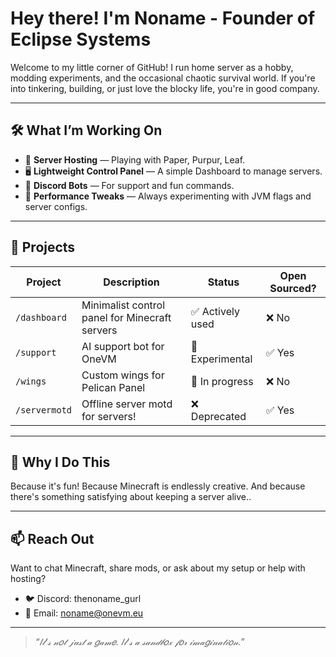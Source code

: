 # Hey there! I'm Noname - Founder of Eclipse Systems

Welcome to my little corner of GitHub! 
I run home server as a hobby, modding experiments, and the occasional chaotic survival world. If you're into tinkering, building, or just love the blocky life, you're in good company.

---

## 🛠️ What I’m Working On

- 🧩 **Server Hosting** — Playing with Paper, Purpur, Leaf.
- 🖥️ **Lightweight Control Panel** — A simple Dashboard to manage servers.
- 🤖 **Discord Bots** — For support and fun commands.
- 🧪 **Performance Tweaks** — Always experimenting with JVM flags and server configs.

---

## 📂 Projects

| Project      | Description                                | Status           | Open Sourced? |
|--------------|--------------------------------------------|------------------|----------------|
| `/dashboard` | Minimalist control panel for Minecraft servers | ✅ Actively used | ❌ No          |
| `/support`   | AI support bot for OneVM                   | 🧪 Experimental   | ✅ Yes         |
| `/wings`     | Custom wings for Pelican Panel             | 🔧 In progress    | ❌ No          |
| `/servermotd`| Offline server motd for servers!           | ❌ Deprecated    | ✅ Yes          |


---

## 💬 Why I Do This

Because it's fun!
Because Minecraft is endlessly creative. And because there's something satisfying about keeping a server alive..

---

## 📫 Reach Out

Want to chat Minecraft, share mods, or ask about my setup or help with hosting?

- 🐦 Discord: thenoname_gurl
- 💌 Email: noname@onevm.eu

---

> _“𝐼𝓉’𝓈 𝓃𝑜𝓉 𝒿𝓊𝓈𝓉 𝒶 𝑔𝒶𝓂𝑒. 𝐼𝓉’𝓈 𝒶 𝓈𝒶𝓃𝒹𝒷𝑜𝓍 𝒻𝑜𝓇 𝒾𝓂𝒶𝑔𝒾𝓃𝒶𝓉𝒾𝑜𝓃.”_

